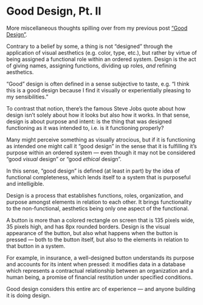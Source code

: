 # Good Design, Pt. II

More miscellaneous thoughts spilling over from my previous post [“Good Design”](https://blog.jim-nielsen.com/2022/good-design).

Contrary to a belief by some, a thing is not “designed” through the application of visual aesthetics (e.g. color, type, etc.), but rather by virtue of being assigned a functional role within an ordered system. Design is the act of giving names, assigning functions, dividing up roles, _and_ refining aesthetics.

“Good” design is often defined in a sense subjective to taste, e.g. “I think this is a good design because I find it visually or experientially pleasing to my sensibilities.”

To contrast that notion, there’s the famous Steve Jobs quote about how design isn’t solely about how it looks but also how it works. In that sense, design is about purpose and intent: is the thing that was designed functioning as it was intended to, i.e. is it functioning properly?

Many might perceive something as visually atrocious, but if it is functioning as intended one might call it “good design” in the sense that it is fulfilling it’s purpose within an ordered system — even though it may not be considered “good *visual* design” or “good *ethical* design”.

In this sense, “good design” is defined (at least in part) by the idea of functional completeness, which lends itself to a system that is purposeful and intelligible. 

Design is a process that establishes functions, roles, organization, and purpose amongst elements in relation to each other. It brings functionality to the non-functional, aesthetics being only one aspect of the functional.

A button is more than a colored rectangle on screen that is 135 pixels wide, 35 pixels high, and has 8px rounded borders. Design is the visual appearance of the button, but also what happens when the button is pressed — both to the button itself, but also to the elements in relation to that button in a system.

For example, in insurance, a well-designed button understands its purpose and accounts for its intent when pressed: it modifies data in a database which represents a contractual relationship between an organization and a human being, a promise of financial restitution under specified conditions.

Good design considers this entire arc of experience — and anyone building it is doing design.